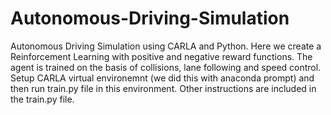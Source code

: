 # Autonomous-Driving-Simulation
Autonomous Driving Simulation using CARLA and Python. 
Here we create a Reinforcement Learning with positive and negative reward functions. The agent is trained on the basis of collisions, lane following and speed control.
Setup CARLA virtual environemnt (we did this with anaconda prompt) and then run train.py file in this environment. Other instructions are included in the train.py file.
